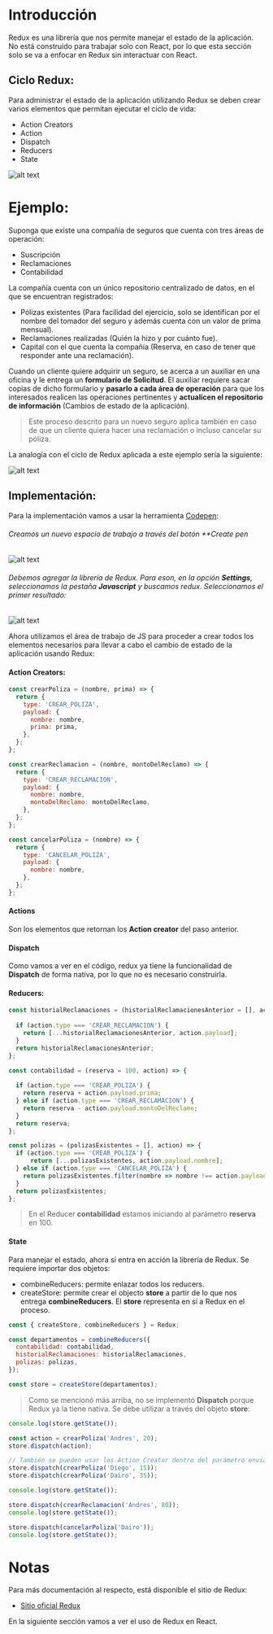 # Introducción

Redux es una librería que nos permite manejar el estado de la aplicación.
No está construido para trabajar solo con React, por lo que esta sección solo se va a enfocar en Redux sin interactuar con React.

## Ciclo Redux:

Para administrar el estado de la aplicación utilizando Redux se deben crear varios elementos que permitan ejecutar el ciclo de vida:

* Action Creators
* Action
* Dispatch
* Reducers
* State

![alt text](https://raw.githubusercontent.com/ilondono/redux/master/ReduxCycleExplained.PNG "Ciclo Redux explicado.")

# Ejemplo:

Suponga que existe una compañía de seguros que cuenta con tres áreas de operación:

* Suscripción
* Reclamaciones
* Contabilidad

La compañía cuenta con un único repositorio centralizado de datos, en el que se encuentran registrados:

* Pólizas existentes (Para facilidad del ejercicio, solo se identifican por el nombre del tomador del seguro y además cuenta con un valor de prima mensual).
* Reclamaciones realizadas (Quién la hizo y por cuánto fue).
* Capital con el que cuenta la compañía (Reserva, en caso de tener que responder ante una reclamación).

Cuando un cliente quiere adquirir un seguro, se acerca a un auxiliar en una oficina y le entrega un **formulario de Solicitud**.
El auxiliar requiere sacar copias de dicho formulario y **pasarlo a cada área de operación** para que los interesados realicen las operaciones pertinentes y **actualicen el repositorio de información** (Cambios de estado de la aplicación).

> Este proceso descrito para un nuevo seguro aplica también en caso de que un cliente quiera hacer una reclamación o incluso cancelar su póliza.

La analogía con el ciclo de Redux aplicada a este ejemplo sería la siguiente:

![alt text](https://raw.githubusercontent.com/ilondono/redux/master/ReduxCycleVsCiaSeguros.PNG "Ciclo Redux Compañía de seguros")

## Implementación:

Para la implementación vamos a usar la herramienta [Codepen](https://codepen.io):

###### Creamos un nuevo espacio de trabajo a través del botón ***Create pen*

![alt text](https://raw.githubusercontent.com/ilondono/redux/master/Codepen_1.PNG "Create Pen")

###### Debemos agregar la librería de Redux. Para eson, en la opción **Settings**, seleccionamos la pestaña **Javascript** y buscamos redux. Seleccionamos el primer resultado:

![alt text](https://raw.githubusercontent.com/ilondono/redux/master/Codepen_2.PNG "Importar Redux")


Ahora utilizamos el área de trabajo de JS para proceder a crear todos los elementos necesarios para llevar a cabo el cambio de estado de la aplicación usando Redux:

#### Action Creators:

```javascript
const crearPoliza = (nombre, prima) => {  
  return {
    type: 'CREAR_POLIZA',
    payload: {
      nombre: nombre,
      prima: prima,
    },
  };   
}; 

const crearReclamacion = (nombre, montoDelReclamo) => {
  return {
    type: 'CREAR_RECLAMACION',
    payload: {
      nombre: nombre,
      montoDelReclamo: montoDelReclamo,
    },
  }; 
}; 

const cancelarPoliza = (nombre) => {
  return {
    type: 'CANCELAR_POLIZA',
    payload: {
      nombre: nombre,
    },
  }; 
};
```

#### Actions
Son los elementos que retornan los **Action creator** del paso anterior.

#### Dispatch
Como vamos a ver en el código, redux ya tiene la funcionalidad de **Dispatch** de forma nativa, por lo que no es necesario construirla.


#### Reducers:

```javascript
const historialReclamaciones = (historialReclamacionesAnterior = [], action) => {
  
  if (action.type === 'CREAR_RECLAMACION') {
    return [...historialReclamacionesAnterior, action.payload];
  }  
  return historialReclamacionesAnterior;  
};

const contabilidad = (reserva = 100, action) => {
  
  if (action.type === 'CREAR_POLIZA') {
    return reserva + action.payload.prima;
  } else if (action.type === 'CREAR_RECLAMACION') {
    return reserva - action.payload.montoDelReclamo;
  }  
  return reserva; 
}; 

const polizas = (polizasExistentes = [], action) => {  
  if (action.type === 'CREAR_POLIZA') {
      return [...polizasExistentes, action.payload.nombre]; 
  } else if (action.type === 'CANCELAR_POLIZA') {
    return polizasExistentes.filter(nombre => nombre !== action.payload.nombre);
  }
  return polizasExistentes; 
};
```

> En el Reducer **contabilidad** estamos iniciando al parámetro **reserva** en 100.

#### State

Para manejar el estado, ahora sí entra en acción la librería de Redux. Se requiere importar dos objetos:
* combineReducers: permite enlazar todos los reducers.
* createStore: permite crear el objecto **store** a partir de lo que nos entrega **combineReducers**. El **store** representa en sí a Redux en el proceso.

```javascript
const { createStore, combineReducers } = Redux;

const departamentos = combineReducers({
  contabilidad: contabilidad,
  historialReclamaciones: historialReclamaciones,
  polizas: polizas,
}); 

const store = createStore(departamentos);
```

> Como se mencionó más arriba, no se implementó **Dispatch** porque Redux ya la tiene nativa. Se debe utilizar a través del objeto **store**:

```javascript
console.log(store.getState());

const action = crearPoliza('Andres', 20);
store.dispatch(action);

// También se pueden usar los Action Creator dentro del parámetro enviado al dispatch:
store.dispatch(crearPoliza('Diego', 15));
store.dispatch(crearPoliza('Dairo', 35));

console.log(store.getState());

store.dispatch(crearReclamacion('Andres', 80));
console.log(store.getState());

store.dispatch(cancelarPoliza('Dairo'));
console.log(store.getState());
```

# Notas

Para más documentación al respecto, está disponible el sitio de Redux:

*	[Sitio oficial Redux](https://redux.js.org/)

En la siguiente sección vamos a ver el uso de Redux en React.




	




